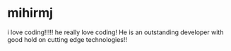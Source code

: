 # mihirmj
i love coding!!!!!
he really love coding!
He is an outstanding developer with good hold on cutting edge technologies!!
